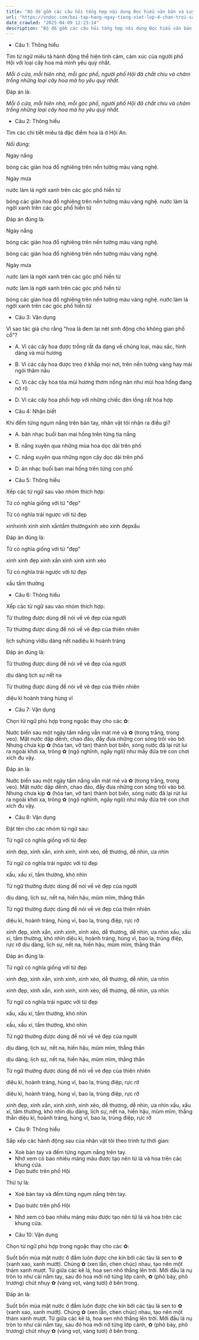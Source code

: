 ```yaml
---
title: "Bộ đề gồm các câu hỏi tổng hợp nội dung Đọc hiểu văn bản và Luyện từ và câu được học ở Tuần 22 trong chương trình Tiếng Việt lớp 4 Tập 2 Chân trời sáng tạo."
url: "https://vndoc.com/bai-tap-hang-ngay-tieng-viet-lop-4-chan-troi-sang-tao-tuan-22-thu-4-336083"
date_crawled: "2025-04-09 12:23:14"
description: "Bộ đề gồm các câu hỏi tổng hợp nội dung Đọc hiểu văn bản và Luyện từ và câu được học ở Tuần 22 trong chương trình Tiếng Việt lớp 4 Tập 2 Chân trời sáng tạo."
---
```


* Câu 1:  Thông hiểu

Tìm từ ngữ miêu tả hành động thể hiện tình cảm, cảm xúc của người phố Hội với loại cây hoa mà mình yêu quý nhất.

_Mỗi ô cửa, mỗi hiên nhà, mỗi góc phố, người phố Hội đã chắt chiu và chăm trồng những loại cây hoa mà họ yêu quý nhất._

Đáp án là:

_Mỗi ô cửa, mỗi hiên nhà, mỗi góc phố, người phố Hội đã chắt chiu và chăm trồng những loại cây hoa mà họ yêu quý nhất._

* Câu 2:  Thông hiểu

Tìm các chi tiết miêu tả đặc điểm hoa lá ở Hội An.

_Nối đúng:_

Ngày nắng 

bóng các giàn hoa đổ nghiêng trên nền tường màu vàng nghệ. 

Ngày mưa 

nước làm lá ngời xanh trên các góc phố hiền từ 

bóng các giàn hoa đổ nghiêng trên nền tường màu vàng nghệ.  nước làm lá ngời xanh trên các góc phố hiền từ 

Đáp án đúng là:

Ngày nắng 

bóng các giàn hoa đổ nghiêng trên nền tường màu vàng nghệ. 

bóng các giàn hoa đổ nghiêng trên nền tường màu vàng nghệ. 

Ngày mưa 

nước làm lá ngời xanh trên các góc phố hiền từ 

nước làm lá ngời xanh trên các góc phố hiền từ 

bóng các giàn hoa đổ nghiêng trên nền tường màu vàng nghệ.  nước làm lá ngời xanh trên các góc phố hiền từ 

* Câu 3:  Vận dụng

Vì sao tác giả cho rằng "hoa lá đem lại nét sinh động cho không gian phố cổ"?

  * A. Vì các cây hoa được trồng rất đa dạng về chủng loại, màu sắc, hình dáng và mùi hương 
  * B. Vì các cây hoa được treo ở khắp mọi nơi, trên nền tường vàng hay mái ngói thâm nâu 
  * C. Vì các cây hoa tỏa mùi hương thơm nồng nàn như mùi hoa hồng đang nở rộ 
  * D. Vì các cây hoa phối hợp với những chiếc đèn lồng rất hòa hợp 



* Câu 4:  Nhận biết

Khi đếm từng ngụm nắng trên bàn tay, nhân vật tôi nhận ra điều gì?

  * A. bản nhạc buổi ban mai hồng trên từng tia nắng 
  * B. nắng xuyên qua những mùa hoa dọc dài trên phố 
  * C. nắng xuyên qua những ngọn cây dọc dài trên phố 
  * D. ản nhạc buổi ban mai hồng trên từng con phố 



* Câu 5:  Thông hiểu

Xếp các từ ngữ sau vào nhóm thích hợp:

Từ có nghĩa giống với từ "đẹp"

Từ có nghĩa trái ngược với từ đẹp

xinhxinh xinh xinh xắntầm thườngxinh xẻo xinh đẹpxấu

Đáp án đúng là:

Từ có nghĩa giống với từ "đẹp"

xinh xinh đẹp xinh xắn xinh xinh xinh xẻo

Từ có nghĩa trái ngược với từ đẹp

xấu tầm thường

* Câu 6:  Thông hiểu

Xếp các từ ngữ sau vào nhóm thích hợp:

Từ thường được dùng để nói về vẻ đẹp của người

Từ thường được dùng để nói về vẻ đẹp của thiên nhiên

lịch sựhùng vĩdịu dàng nết nadiệu kì hoành tráng

Đáp án đúng là:

Từ thường được dùng để nói về vẻ đẹp của người

dịu dàng lịch sự nết na

Từ thường được dùng để nói về vẻ đẹp của thiên nhiên

diệu kì hoành tráng hùng vĩ

* Câu 7:  Vận dụng

Chọn từ ngữ phù hợp trong ngoặc thay cho các ✿:

Nước biển sau một ngày tắm nắng vẫn mát mẻ và ✿ (trong trắng, trong veo). Mặt nước dập dềnh, chao đảo, đẩy đưa những con sóng trôi vào bờ. Nhưng chưa kịp ✿ (hòa tan, vỡ tan) thành bọt biển, sóng nước đã lại rút lui ra ngoài khơi xa, trông ✿ (ngộ nghĩnh, ngây ngô) như mấy đứa trẻ con chơi xích đu vậy.

Đáp án là:

Nước biển sau một ngày tắm nắng vẫn mát mẻ và ✿ (trong trắng, trong veo). Mặt nước dập dềnh, chao đảo, đẩy đưa những con sóng trôi vào bờ. Nhưng chưa kịp ✿ (hòa tan, vỡ tan) thành bọt biển, sóng nước đã lại rút lui ra ngoài khơi xa, trông ✿ (ngộ nghĩnh, ngây ngô) như mấy đứa trẻ con chơi xích đu vậy.

* Câu 8:  Vận dụng

Đặt tên cho các nhóm từ ngữ sau:

Từ ngữ có nghĩa giống với từ đẹp 

xinh đẹp, xinh xắn, xinh xinh, xinh xẻo, dễ thương, dễ nhìn, ưa nhìn 

Từ ngữ có nghĩa trái ngược với từ đẹp 

xấu, xấu xí, tầm thường, khó nhìn 

Từ ngữ thường được dùng để nói về vẻ đẹp của người 

dịu dàng, lịch sự, nết na, hiền hậu, mũm mĩm, thẳng thắn 

Từ ngữ thường được dùng để nói về vẻ đẹp của thiên nhiên 

diệu kì, hoành tráng, hùng vĩ, bao la, trùng điệp, rực rỡ 

xinh đẹp, xinh xắn, xinh xinh, xinh xẻo, dễ thương, dễ nhìn, ưa nhìn  xấu, xấu xí, tầm thường, khó nhìn  diệu kì, hoành tráng, hùng vĩ, bao la, trùng điệp, rực rỡ  dịu dàng, lịch sự, nết na, hiền hậu, mũm mĩm, thẳng thắn 

Đáp án đúng là:

Từ ngữ có nghĩa giống với từ đẹp 

xinh đẹp, xinh xắn, xinh xinh, xinh xẻo, dễ thương, dễ nhìn, ưa nhìn 

xinh đẹp, xinh xắn, xinh xinh, xinh xẻo, dễ thương, dễ nhìn, ưa nhìn 

Từ ngữ có nghĩa trái ngược với từ đẹp 

xấu, xấu xí, tầm thường, khó nhìn 

xấu, xấu xí, tầm thường, khó nhìn 

Từ ngữ thường được dùng để nói về vẻ đẹp của người 

dịu dàng, lịch sự, nết na, hiền hậu, mũm mĩm, thẳng thắn 

dịu dàng, lịch sự, nết na, hiền hậu, mũm mĩm, thẳng thắn 

Từ ngữ thường được dùng để nói về vẻ đẹp của thiên nhiên 

diệu kì, hoành tráng, hùng vĩ, bao la, trùng điệp, rực rỡ 

diệu kì, hoành tráng, hùng vĩ, bao la, trùng điệp, rực rỡ 

xinh đẹp, xinh xắn, xinh xinh, xinh xẻo, dễ thương, dễ nhìn, ưa nhìn  xấu, xấu xí, tầm thường, khó nhìn  dịu dàng, lịch sự, nết na, hiền hậu, mũm mĩm, thẳng thắn  diệu kì, hoành tráng, hùng vĩ, bao la, trùng điệp, rực rỡ 

* Câu 9:  Thông hiểu

Sắp xếp các hành động sau của nhân vật tôi theo trình tự thời gian:

  * Xoè bàn tay và đếm từng ngụm nắng trên tay.
  * Nhớ xem có bao nhiêu mảng màu được tạo nên từ lá và hoa trên các khung cửa.
  * Dạo bước trên phố Hội



Thứ tự là:

  * Xoè bàn tay và đếm từng ngụm nắng trên tay.
  * Dạo bước trên phố Hội
  * Nhớ xem có bao nhiêu mảng màu được tạo nên từ lá và hoa trên các khung cửa.



* Câu 10:  Vận dụng

Chọn từ ngữ phù hợp trong ngoặc thay cho các ✿:

Suốt bốn mùa mặt nước ở đầm luôn được che kín bởi các tàu lá sen to ✿ (xanh xao, xanh mướt). Chúng ✿ (xen lẫn, chen chúc) nhau, tạo nên một thảm xanh mượt. Từ giữa các kẽ lá, hoa sen nhô thẳng lên trời. Mới đầu là nụ tròn to như cái nắm tay, sau đó hoa mới nở từng lớp cánh, ✿ (phô bày, phô trương) chút nhụy ✿ (vàng vọt, vàng tươi) ở bên trong.

Đáp án là:

Suốt bốn mùa mặt nước ở đầm luôn được che kín bởi các tàu lá sen to ✿ (xanh xao, xanh mướt). Chúng ✿ (xen lẫn, chen chúc) nhau, tạo nên một thảm xanh mượt. Từ giữa các kẽ lá, hoa sen nhô thẳng lên trời. Mới đầu là nụ tròn to như cái nắm tay, sau đó hoa mới nở từng lớp cánh, ✿ (phô bày, phô trương) chút nhụy ✿ (vàng vọt, vàng tươi) ở bên trong.
